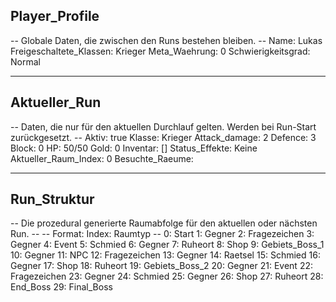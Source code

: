 <!-- Adventure.md - Single Source of Truth für den Spielzustand -->
<!-- Dieses Dokument wird von einem externen Skript gelesen und aktualisiert. -->

## Player_Profile
-- Globale Daten, die zwischen den Runs bestehen bleiben. --
Name: Lukas
Freigeschaltete_Klassen: Krieger
Meta_Waehrung: 0
Schwierigkeitsgrad: Normal

---

## Aktueller_Run
-- Daten, die nur für den aktuellen Durchlauf gelten. Werden bei Run-Start zurückgesetzt. --
Aktiv: true
Klasse: Krieger
Attack_damage: 2
Defence: 3
Block: 0
HP: 50/50
Gold: 0
Inventar: []
Status_Effekte: Keine
Aktueller_Raum_Index: 0
Besuchte_Raeume: 

---

## Run_Struktur
-- Die prozedural generierte Raumabfolge für den aktuellen oder nächsten Run. --
-- Format: Index: Raumtyp --
0: Start
1: Gegner
2: Fragezeichen
3: Gegner
4: Event
5: Schmied
6: Gegner
7: Ruheort
8: Shop
9: Gebiets_Boss_1
10: Gegner
11: NPC
12: Fragezeichen
13: Gegner
14: Raetsel
15: Schmied
16: Gegner
17: Shop
18: Ruheort
19: Gebiets_Boss_2
20: Gegner
21: Event
22: Fragezeichen
23: Gegner
24: Schmied
25: Gegner
26: Shop
27: Ruheort
28: End_Boss
29: Final_Boss
